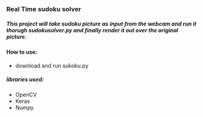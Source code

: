 ### Real Time sudoku solver
##### This project will take sudoku picture as input from the webcam and run it thorugh  sudokusolver.py and finally render it out over the original picture.

#### How to use:
- download and run sukoku.py


##### libraries  used:
- OpenCV
- Keras
- Numpy
